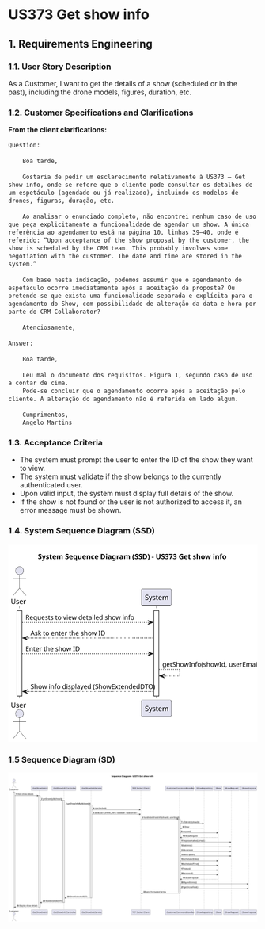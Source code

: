 # US373 Get show info

## 1. Requirements Engineering

### 1.1. User Story Description

As a Customer, I want to get the details of a show (scheduled or in the past), including the drone models, figures, duration, etc.

### 1.2. Customer Specifications and Clarifications

**From the client clarifications:**

    Question:
        
        Boa tarde,

        Gostaria de pedir um esclarecimento relativamente à US373 – Get show info, onde se refere que o cliente pode consultar os detalhes de um espetáculo (agendado ou já realizado), incluindo os modelos de drones, figuras, duração, etc.
        
        Ao analisar o enunciado completo, não encontrei nenhum caso de uso que peça explicitamente a funcionalidade de agendar um show. A única referência ao agendamento está na página 10, linhas 39–40, onde é referido: “Upon acceptance of the show proposal by the customer, the show is scheduled by the CRM team. This probably involves some negotiation with the customer. The date and time are stored in the system.”
        
        Com base nesta indicação, podemos assumir que o agendamento do espetáculo ocorre imediatamente após a aceitação da proposta? Ou pretende-se que exista uma funcionalidade separada e explícita para o agendamento do Show, com possibilidade de alteração da data e hora por parte do CRM Collaborator?
        
        Atenciosamente,

    Answer:

        Boa tarde,

        Leu mal o documento dos requisitos. Figura 1, segundo caso de uso a contar de cima.
        Pode-se concluir que o agendamento ocorre após a aceitação pelo cliente. A alteração do agendamento não é referida em lado algum.
        
        Cumprimentos,
        Angelo Martins


### 1.3. Acceptance Criteria

- The system must prompt the user to enter the ID of the show they want to view. 
- The system must validate if the show belongs to the currently authenticated user.
-  Upon valid input, the system must display full details of the show.
- If the show is not found or the user is not authorized to access it, an error message must be shown.

### 1.4. System Sequence Diagram (SSD)

![System Sequence Diagram -](system-sequence-diagram-System_Sequence_Diagram__SSD____US373_Get_show_info.svg)

### 1.5 Sequence Diagram (SD)

![System Sequence Diagram -](sequence-diagram-Sequence_Diagram___US373_Get_show_info.svg)


